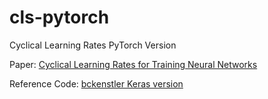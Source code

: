 # cls-pytorch

Cyclical Learning Rates PyTorch Version

Paper: [Cyclical Learning Rates for Training Neural Networks](https://arxiv.org/abs/1506.01186)

Reference Code: [bckenstler Keras version](https://github.com/bckenstler/CLR)
